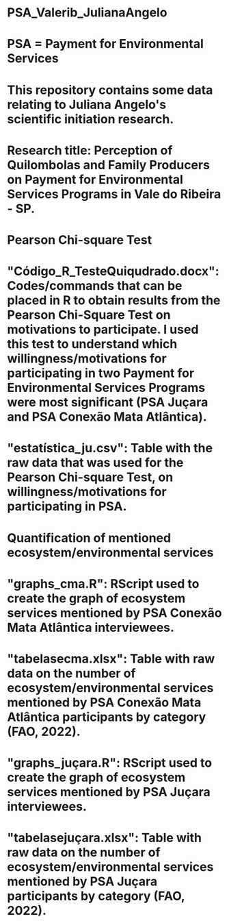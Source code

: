 # PSA_Valerib_JulianaAngelo

# PSA = Payment for Environmental Services 
# This repository contains some data relating to Juliana Angelo's scientific initiation research.
# Research title: Perception of Quilombolas and Family Producers on Payment for Environmental Services Programs in Vale do Ribeira - SP.

# Pearson Chi-square Test
# "Código_R_TesteQuiqudrado.docx": Codes/commands that can be placed in R to obtain results from the Pearson Chi-Square Test on motivations to participate. I used this test to understand which willingness/motivations for participating in two Payment for Environmental Services Programs were most significant (PSA Juçara and PSA Conexão Mata Atlântica).
# "estatística_ju.csv": Table with the raw data that was used for the Pearson Chi-square Test, on willingness/motivations for participating in PSA.

# Quantification of mentioned ecosystem/environmental services
# "graphs_cma.R": RScript used to create the graph of ecosystem services mentioned by PSA Conexão Mata Atlântica interviewees.
# "tabelasecma.xlsx": Table with raw data on the number of ecosystem/environmental services mentioned by PSA Conexão Mata Atlântica participants by category (FAO, 2022).
# "graphs_juçara.R": RScript used to create the graph of ecosystem services mentioned by PSA Juçara interviewees.
# "tabelasejuçara.xlsx": Table with raw data on the number of ecosystem/environmental services mentioned by PSA Juçara participants by category (FAO, 2022).
